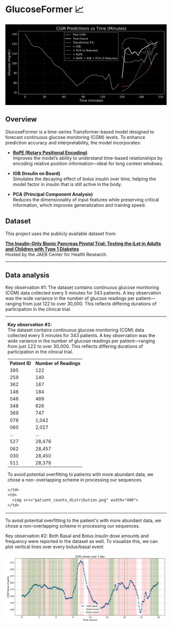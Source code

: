 # GlucoseFormer 📈


![Model Forecast Comparison](sample_27_forecast_dark.png)

## Overview

GlucoseFormer is a time-series Transformer-based model designed to forecast continuous glucose monitoring (CGM) levels. To enhance prediction accuracy and interpretability, the model incorporates:

- **[RoPE (Rotary Positional Encoding)](https://arxiv.org/abs/2104.09864)**  
  Improves the model’s ability to understand time-based relationships by encoding relative position information—ideal for long context windows.

- **IOB (Insulin on Board)**  
  Simulates the decaying effect of bolus insulin over time, helping the model factor in insulin that is still active in the body.

- **PCA (Principal Component Analysis)**  
  Reduces the dimensionality of input features while preserving critical information, which improves generalization and training speed.

## Dataset

This project uses the publicly available dataset from:

**[The Insulin-Only Bionic Pancreas Pivotal Trial: Testing the iLet in Adults and Children with Type 1 Diabetes](https://public.jaeb.org/datasets/diabetes)**  
Hosted by the JAEB Center for Health Research.

---

## Data analysis

Key observation #1: The dataset contains continuous glucose monitoring (CGM) data collected every 5 minutes for 343 patients. A key observation was the wide variance in the number of glucose readings per patient—ranging from just 122 to over 30,000. This reflects differing durations of participation in the clinical trial.

<table>
  <tr>
    <td>

<strong>Key observation #1:</strong>  
The dataset contains continuous glucose monitoring (CGM) data collected every 5 minutes for 343 patients. A key observation was the wide variance in the number of glucose readings per patient—ranging from just 122 to over 30,000. This reflects differing durations of participation in the clinical trial.

<table>
  <tr><th>Patient ID</th><th>Number of Readings</th></tr>
  <tr><td>395</td><td>122</td></tr>
  <tr><td>259</td><td>140</td></tr>
  <tr><td>362</td><td>167</td></tr>
  <tr><td>146</td><td>184</td></tr>
  <tr><td>046</td><td>469</td></tr>
  <tr><td>348</td><td>626</td></tr>
  <tr><td>369</td><td>747</td></tr>
  <tr><td>076</td><td>1,042</td></tr>
  <tr><td>060</td><td>2,027</td></tr>
  <tr><td>...</td><td>...</td></tr>
  <tr><td>527</td><td>28,476</td></tr>
  <tr><td>062</td><td>28,457</td></tr>
  <tr><td>030</td><td>28,450</td></tr>
  <tr><td>511</td><td>28,378</td></tr>
</table>

To avoid potential overfitting to patients with more abundant data, we chose a non-overlapping scheme in processing our sequences.

    </td>
    <td>
      <img src="patient_counts_distribution.png" width="400">
    </td>
  </tr>
</table>

To avoid potential overfitting to the patient's with more abundant data, we chose a non-overlapping scheme in processing our sequences.

Key observation #2: Both Basal and Bolus insulin dose amounts and frequency were reported in the dataset as well. To visualize this, we can plot vertical lines over every bolus/basal event

![CGM data](cgm_patient_81_day_plot.png)

